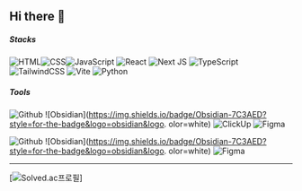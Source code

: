 ## Hi there 👋

##### Stacks

![HTML](https://img.shields.io/badge/HTML-E34F26?style=for-the-badge&logo=html5&logoColor=white)![CSS](https://img.shields.io/badge/CSS-663399?style=for-the-badge&logo=css3&logoColor=white)![JavaScript](https://img.shields.io/badge/JavaScript-F7DF1E?style=for-the-badge&logo=javascript&logoColor=black)
![React](https://img.shields.io/badge/react-%2320232a.svg?style=for-the-badge&logo=react&logoColor=%2361DAFB) ![Next JS](https://img.shields.io/badge/Next-black?style=for-the-badge&logo=next.js&logoColor=white)
![TypeScript](https://img.shields.io/badge/typescript-%23007ACC.svg?style=for-the-badge&logo=typescript&logoColor=white)
![TailwindCSS](https://img.shields.io/badge/tailwindcss-%2338B2AC.svg?style=for-the-badge&logo=tailwind-css&logoColor=white)
![Vite](https://img.shields.io/badge/vite-%23646CFF.svg?style=for-the-badge&logo=vite&logoColor=white)
![Python](https://img.shields.io/badge/python-3670A0?style=for-the-badge&logo=python&logoColor=ffdd54)

##### Tools

![Github](https://img.shields.io/badge/GitHub-181717?style=for-the-badge&logo=github&logoColor=white) ![Obsidian](https://img.shields.io/badge/Obsidian-7C3AED?style=for-the-badge&logo=obsidian&logo. olor=white) ![ClickUp](https://img.shields.io/badge/Clickup-7B68EE?style=for-the-badge&logo=clickup&logoColor=white) ![Figma](https://img.shields.io/badge/figma-F24E1E?style=for-the-badge&logo=figma&logoColor=white)

![Github](https://img.shields.io/badge/GitHub-181717?style=for-the-badge&logo=github&logoColor=white) ![Obsidian](https://img.shields.io/badge/Obsidian-7C3AED?style=for-the-badge&logo=obsidian&logo. olor=white) ![Figma](https://img.shields.io/badge/figma-F24E1E?style=for-the-badge&logo=figma&logoColor=white)

---

[![Solved.ac프로필](http://mazassumnida.wtf/api/v2/generate_badge?boj=jijohn1)]
